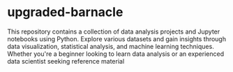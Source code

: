 # upgraded-barnacle
This repository contains a collection of data analysis projects and Jupyter notebooks using Python. Explore various datasets and gain insights through data visualization, statistical analysis, and machine learning techniques. Whether you're a beginner looking to learn data analysis or an experienced data scientist seeking reference material
